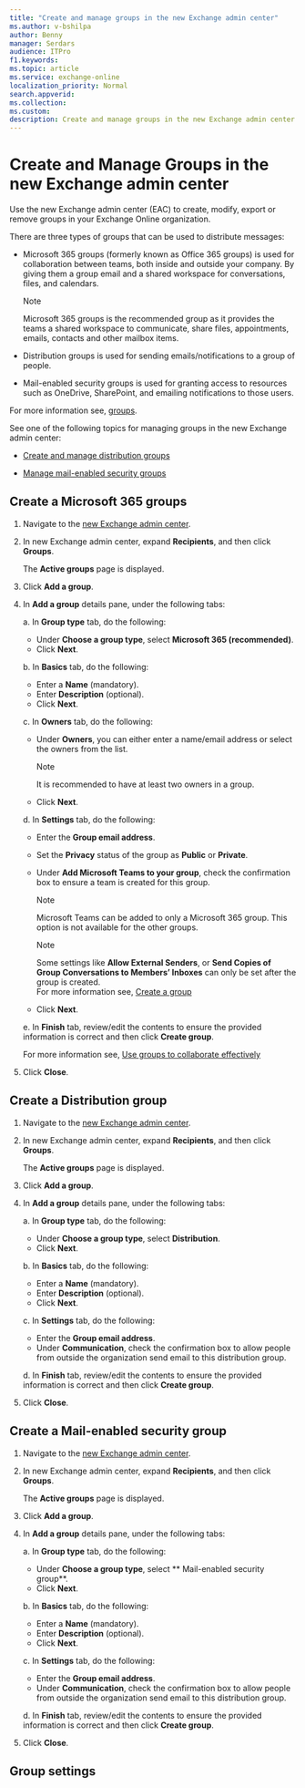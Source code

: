 ```yaml
---
title: "Create and manage groups in the new Exchange admin center"
ms.author: v-bshilpa
author: Benny
manager: Serdars
audience: ITPro
f1.keywords:
ms.topic: article
ms.service: exchange-online
localization_priority: Normal
search.appverid:
ms.collection:  
ms.custom:
description: Create and manage groups in the new Exchange admin center.
---
```


# Create and Manage Groups in the new Exchange admin center

Use the new Exchange admin center (EAC) to create, modify, export or remove groups in your Exchange Online organization.

There are three types of groups that can be used to distribute messages:

- Microsoft 365 groups (formerly known as Office 365 groups) is used for collaboration between teams, both inside and outside your company. By giving them a group email and a shared workspace for conversations, files, and calendars.

  >[!NOTE]
  > Microsoft 365 groups is the recommended group as it provides the teams a shared workspace to communicate, share files, appointments, emails, contacts and other mailbox items.

- Distribution groups is used for sending emails/notifications to a group of people.

- Mail-enabled security groups is used for granting access to resources such as OneDrive, SharePoint, and emailing notifications to those users.

For more information see, [groups](https://docs.microsoft.com/en-us/microsoft-365/admin/create-groups/compare-groups?view=o365-worldwide).

See one of the following topics for managing groups in the new Exchange admin center:

- [Create and manage distribution groups](https://docs.microsoft.com/en-us/Exchange/recipients-in-exchange-online/manage-distribution-groups/manage-distribution-groups)

- [Manage mail-enabled security groups](https://docs.microsoft.com/en-us/Exchange/recipients-in-exchange-online/manage-mail-enabled-security-groups)

## Create a Microsoft 365 groups

1. Navigate to the [new Exchange admin center](https://admin.exchange.microsoft.com/#/).

2. In new Exchange admin center, expand **Recipients**, and then click **Groups**. 

   The **Active groups** page is displayed.

3. Click **Add a group**.

4. In **Add a group** details pane, under the following tabs:

   a. In **Group type** tab, do the following:
      -	Under **Choose a group type**, select **Microsoft 365 (recommended)**.
      -	Click **Next**.

   b.	In **Basics** tab, do the following:
      -	Enter a **Name** (mandatory).
      -	Enter **Description** (optional).
      -	Click **Next**.

   c.	In **Owners** tab, do the following:
      -	Under **Owners**, you can either enter a name/email address or select the owners from the list. 
        
        >[!NOTE]
        > It is recommended to have at least two owners in a group.
        
      -	Click **Next**.
        
   d. In **Settings** tab, do the following:
      -	Enter the **Group email address**.
      -	Set the **Privacy** status of the group as **Public** or **Private**.
      -	Under **Add Microsoft Teams to your group**, check the confirmation box to ensure a team is created for this group.
        
        >[!NOTE]
        > Microsoft Teams can be added to only a Microsoft 365 group. This option is not available for the other groups.
        
        >[!NOTE]
        > Some settings like **Allow External Senders**, or **Send Copies of Group Conversations to Members’ Inboxes** can only be set after the group is created.  
        > For more information see, [Create a group]( https://docs.microsoft.com/en-US/microsoft-365/admin/create-groups/create-groups?view=o365-worldwide)
        
      - Click **Next**.
        
   e.	In **Finish** tab, review/edit the contents to ensure the provided information is correct and then click **Create group**. 
      
      For more information see, [Use groups to collaborate effectively]( https://support.microsoft.com/en-us/office/learn-about-microsoft-365-groups-b565caa1-5c40-40ef-9915-60fdb2d97fa2?WT.mc_id=365AdminCSH&ui=en-US&rs=en-US&ad=US)

5. Click **Close**.

## Create a Distribution group

1. Navigate to the [new Exchange admin center](https://admin.exchange.microsoft.com/#/).

2. In new Exchange admin center, expand **Recipients**, and then click **Groups**. 

    The **Active groups** page is displayed.

3. Click **Add a group**.

4. In **Add a group** details pane, under the following tabs:

   a.	In **Group type** tab, do the following:
      -	Under **Choose a group type**, select **Distribution**.
      -	Click **Next**.

   b.	In **Basics** tab, do the following:
      -	Enter a **Name** (mandatory).
      -	Enter **Description** (optional).
      -	Click **Next**.

   c.	In **Settings** tab, do the following:
      -	Enter the **Group email address**.
      -	Under **Communication**, check the confirmation box to allow people from outside the organization send email to this distribution group.

   d.	In **Finish** tab, review/edit the contents to ensure the provided information is correct and then click **Create group**.

5. Click **Close**.

## Create a Mail-enabled security group

1. Navigate to the [new Exchange admin center](https://admin.exchange.microsoft.com/#/).

2. In new Exchange admin center, expand **Recipients**, and then click **Groups**. 

   The **Active groups** page is displayed.

3. Click **Add a group**.

4. In **Add a group** details pane, under the following tabs:

   a.	In **Group type** tab, do the following:
      -	Under **Choose a group type**, select ** Mail-enabled security group**.
      -	Click **Next**.

   b.	In **Basics** tab, do the following:
      -	Enter a **Name** (mandatory).
      -	Enter **Description** (optional).
      -	Click **Next**.

   c.	In **Settings** tab, do the following:
      -	Enter the **Group email address**.
      -	Under **Communication**, check the confirmation box to allow people from outside the organization send email to this distribution group.

   d. In **Finish** tab, review/edit the contents to ensure the provided information is correct and then click **Create group**.

5. Click **Close**.

## Group settings
 













  
